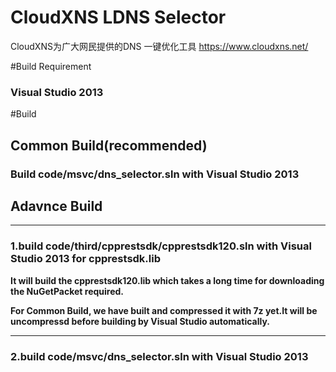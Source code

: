 # CloudXNS LDNS Selector
CloudXNS为广大网民提供的DNS 一键优化工具 https://www.cloudxns.net/





#Build Requirement

### Visual Studio 2013




#Build



## Common Build(**recommended**)

### Build code/msvc/dns_selector.sln with Visual Studio 2013

    
    

## Adavnce Build

***

### 1.build code/third/cpprestsdk/cpprestsdk120.sln with Visual Studio 2013 for cpprestsdk.lib
    
**It will build the cpprestsdk120.lib which takes a long time for downloading the NuGetPacket required.**

**For Common Build, we have built and compressed it with 7z yet.It will be uncompressd before building by Visual Studio automatically.**

***
 
### 2.build code/msvc/dns_selector.sln with Visual Studio 2013

